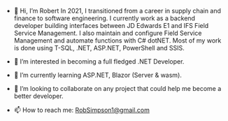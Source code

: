 - 👋 Hi, I’m Robert
In 2021, I transitioned from a career in supply chain and finance to software engineering. I currently work as a backend developer building interfaces between JD Edwards E1 and IFS Field Service Management. I also maintain and configure Field Service Management and automate functions with C# dotNET. Most of my work is done using T-SQL, .NET, ASP.NET, PowerShell and SSIS.



- 👀 I’m interested in becoming a full fledged .NET Developer.
- 🌱 I’m currently learning ASP.NET, Blazor (Server & wasm).
- 💞️ I’m looking to collaborate on any project that could help me become a better developer.
- 📫 How to reach me: RobSimpson1@gmail.com

<!---
rsimpson-hub/rsimpson-hub is a ✨ special ✨ repository because its `README.md` (this file) appears on your GitHub profile.
You can click the Preview link to take a look at your changes.
--->
